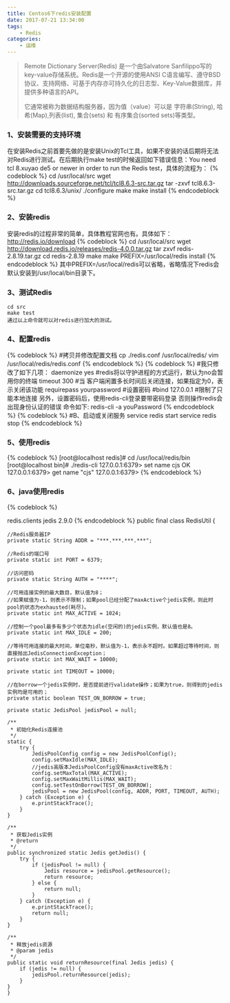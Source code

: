 ```yaml
---
title: Centos6下redis安装配置
date: 2017-07-21 13:34:00
tags:
	- Redis
categories:
	- 运维
---
```

>Remote Dictionary Server(Redis)
>是一个由Salvatore Sanfilippo写的key-value存储系统。Redis是一个开源的使用ANSI C语言编写、遵守BSD协议、支持网络、可基于内存亦可持久化的日志型、Key-Value数据库，并提供多种语言的API。
>
>它通常被称为数据结构服务器，因为值（value）可以是 字符串(String), 哈希(Map),列表(list), 集合(sets) 和 有序集合(sorted sets)等类型。

<!--more-->

### 1、安装需要的支持环境

在安装Redis之前首要先做的是安装Unix的Tcl工具，如果不安装的话后期将无法对Redis进行测试。在后期执行make test的时候返回如下错误信息：You need tcl 8.xuyao de5 or newer in order to run the Redis test，具体的流程为：
{% codeblock %}
cd /usr/local/src
wget http://downloads.sourceforge.net/tcl/tcl8.6.3-src.tar.gz
tar -zxvf tcl8.6.3-src.tar.gz
cd ​tcl8.6.3/unix/
./configure
make
make install
{% endcodeblock %}
### 2、安装redis
安装redis的过程非常的简单，具体教程官网也有。具体如下：http://redis.io/download
{% codeblock %}
cd /usr/local/src
wget http://download.redis.io/releases/redis-4.0.0.tar.gz
tar zxvf redis-2.8.19.tar.gz
cd redis-2.8.19
make
make PREFIX=/usr/local/redis install
{% endcodeblock %}
其中PREFIX=/usr/local/redis可以省略，省略情况下redis会默认安装到/usr/local/bin目录下。
### 3、测试Redis
	cd src
	make test
	通过以上命令就可以对redis进行加大的测试。
### 4、配置redis
{% codeblock %}
#拷贝并修改配置文档
cp ./redis.conf /usr/local/redis/
vim /usr/local/redis/redis.conf
{% endcodeblock %}
{% codeblock %}
#我只修改了如下几项：
daemonize yes #redis将以守护进程的方式运行，默认为no会暂用你的终端
timeout 300​ #当 客户端闲置多长时间后关闭连接，如果指定为0，表示关闭该功能
requirepass yourpassword #设置密码
#bind 127.0.0.1 #限制了只能本地连接
另外，设置密码后，使用redis-cli登录要带密码登录
否则操作redis会出现身份认证的错误
命令如下:
redis-cli -a youPassword
{% endcodeblock %}
{% codeblock %}
#B、启动或关闭服务
service redis start
service redis stop
{% endcodeblock %}
### 5、使用redis
{% codeblock %}
[root@localhost redis]# cd /usr/local/redis/bin
[root@localhost bin]# ./redis-cli
127.0.0.1:6379> set name cjs
OK
127.0.0.1:6379> get name
"cjs"
127.0.0.1:6379>
{% endcodeblock %}
### 6、java使用redis

{% codeblock %}
<!-- https://mvnrepository.com/artifact/redis.clients/jedis -->
<dependency>
    <groupId>redis.clients</groupId>
    <artifactId>jedis</artifactId>
    <version>2.9.0</version>
</dependency>
{% endcodeblock %}
	public final class RedisUtil {

    //Redis服务器IP
    private static String ADDR = "***.***.***.***";
    
    //Redis的端口号
    private static int PORT = 6379;
    
    //访问密码
    private static String AUTH = "****";
    
    //可用连接实例的最大数目，默认值为8；
    //如果赋值为-1，则表示不限制；如果pool已经分配了maxActive个jedis实例，则此时pool的状态为exhausted(耗尽)。
    private static int MAX_ACTIVE = 1024;
    
    //控制一个pool最多有多少个状态为idle(空闲的)的jedis实例，默认值也是8。
    private static int MAX_IDLE = 200;
    
    //等待可用连接的最大时间，单位毫秒，默认值为-1，表示永不超时。如果超过等待时间，则直接抛出JedisConnectionException；
    private static int MAX_WAIT = 10000;
    
    private static int TIMEOUT = 10000;
    
    //在borrow一个jedis实例时，是否提前进行validate操作；如果为true，则得到的jedis实例均是可用的；
    private static boolean TEST_ON_BORROW = true;
    
    private static JedisPool jedisPool = null;
    
    /**
     * 初始化Redis连接池
     */
    static {
        try {
            JedisPoolConfig config = new JedisPoolConfig();
    		config.setMaxIdle(MAX_IDLE);
    		//jedis高版本JedisPoolConfig没有maxActive改名为：
            config.setMaxTotal(MAX_ACTIVE);
            config.setMaxWaitMillis(MAX_WAIT);
            config.setTestOnBorrow(TEST_ON_BORROW);
            jedisPool = new JedisPool(config, ADDR, PORT, TIMEOUT, AUTH);
        } catch (Exception e) {
            e.printStackTrace();
        }
    }
    
    /**
     * 获取Jedis实例
     * @return
     */
    public synchronized static Jedis getJedis() {
        try {
            if (jedisPool != null) {
                Jedis resource = jedisPool.getResource();
                return resource;
            } else {
                return null;
            }
        } catch (Exception e) {
            e.printStackTrace();
            return null;
        }
    }
    
    /**
     * 释放jedis资源
     * @param jedis
     */
    public static void returnResource(final Jedis jedis) {
        if (jedis != null) {
            jedisPool.returnResource(jedis);
        }
    }
    }
